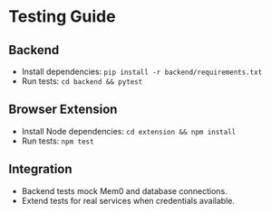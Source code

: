 # Testing Guide

## Backend
- Install dependencies: `pip install -r backend/requirements.txt`
- Run tests: `cd backend && pytest`

## Browser Extension
- Install Node dependencies: `cd extension && npm install`
- Run tests: `npm test`

## Integration
- Backend tests mock Mem0 and database connections.
- Extend tests for real services when credentials available.
